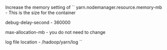 Increase the memory setting of
``
yarn.nodemanager.resource.memory-mb - This is the size for the container


debug-delay-second - 360000

max-allocation-mb - you do not need to change

log file location - /hadoop/yarn/log
``
